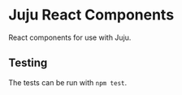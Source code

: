 # Juju React Components
React components for use with Juju.

## Testing
The tests can be run with `npm test`.
